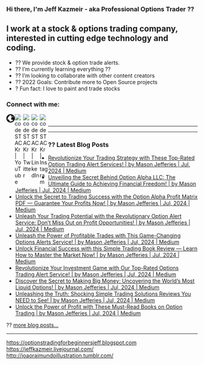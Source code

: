 

<!--
**jeffkazmeir/jeffkazmeir** is a ✨ _special_ ✨ repository because its `README.md` (this file) appears on your GitHub profile.

Here are some ideas to get you started:

- 🔭 I’m currently working on ...
- 🌱 I’m currently learning ...
- 👯 I’m looking to collaborate on ...
- 🤔 I’m looking for help with ...
- 💬 Ask me about ...
- 📫 How to reach me: ...
- 😄 Pronouns: ...
- ⚡ Fun fact: ...
-->
### Hi there, I'm Jeff Kazmeir - aka Professional Options Trader ??
## I work at a stock & options trading company, interested in cutting edge technology and coding.

- ?? We provide stock & option trade alerts.
- ?? I’m currently learning everything ??
- ?? I’m looking to collaborate with other content creators
- ?? 2022 Goals: Contribute more to Open Source projects
- ? Fun fact: I love to paint and trade stocks


### Connect with me:

[<img align="left" alt="codeSTACKr.com" width="22px" src="https://raw.githubusercontent.com/iconic/open-iconic/master/svg/globe.svg" />][website]
[<img align="left" alt="codeSTACKr | YouTube" width="22px" src="https://cdn.jsdelivr.net/npm/simple-icons@v3/icons/youtube.svg" />][youtube]
[<img align="left" alt="codeSTACKr | Twitter" width="22px" src="https://cdn.jsdelivr.net/npm/simple-icons@v3/icons/twitter.svg" />][twitter]
[<img align="left" alt="codeSTACKr | LinkedIn" width="22px" src="https://cdn.jsdelivr.net/npm/simple-icons@v3/icons/linkedin.svg" />][linkedin]
[<img align="left" alt="codeSTACKr | Instagram" width="22px" src="https://cdn.jsdelivr.net/npm/simple-icons@v3/icons/instagram.svg" />][instagram]

<br />

---

---

### ?? Latest Blog Posts

<!-- BLOG-POST-LIST:START -->
- [Revolutionize Your Trading Strategy with These Top-Rated Option Trading Alert Services! | by Mason Jefferies | Jul, 2024 | Medium](https://tradingoptionsforbeginners.medium.com/revolutionize-your-trading-strategy-with-these-top-rated-option-trading-alert-services-620d8a4b5aec?source=ifttt--------------3)
- [Unveiling the Secret Behind Option Alpha LLC: The Ultimate Guide to Achieving Financial Freedom! | by Mason Jefferies | Jul, 2024 | Medium](https://tradingoptionsforbeginners.medium.com/unveiling-the-secret-behind-option-alpha-llc-the-ultimate-guide-to-achieving-financial-freedom-63ff1ac3302f?source=ifttt--------------3)
- [Unlock the Secret to Trading Success with the Option Alpha Profit Matrix PDF — Guarantee Your Profits Now! | by Mason Jefferies | Jul, 2024 | Medium](https://tradingoptionsforbeginners.medium.com/unlock-the-secret-to-trading-success-with-the-option-alpha-profit-matrix-pdf-guarantee-your-a6e41b65affb?source=ifttt--------------3)
- [Unleash Your Trading Potential with the Revolutionary Option Alert Service: Don’t Miss Out on Profit Opportunities! | by Mason Jefferies | Jul, 2024 | Medium](https://tradingoptionsforbeginners.medium.com/unleash-your-trading-potential-with-the-revolutionary-option-alert-service-dont-miss-out-on-50923cea584d?source=ifttt--------------3)
- [Unleash the Power of Profitable Trades with This Game-Changing Options Alerts Service! | by Mason Jefferies | Jul, 2024 | Medium](https://tradingoptionsforbeginners.medium.com/unleash-the-power-of-profitable-trades-with-this-game-changing-options-alerts-service-25e266900f55?source=ifttt--------------3)
- [Unlock Financial Success with this Simple Trading Book Review — Learn How to Master the Market Now! | by Mason Jefferies | Jul, 2024 | Medium](https://tradingoptionsforbeginners.medium.com/unlock-financial-success-with-this-simple-trading-book-review-learn-how-to-master-the-market-now-4ba6fa9c7a28?source=ifttt--------------3)
- [Revolutionize Your Investment Game with Our Top-Rated Options Trading Alert Service! | by Mason Jefferies | Jul, 2024 | Medium](https://tradingoptionsforbeginners.medium.com/revolutionize-your-investment-game-with-our-top-rated-options-trading-alert-service-34e8da31014e?source=ifttt--------------3)
- [Discover the Secret to Making Big Money: Uncovering the World’s Most Liquid Options! | by Mason Jefferies | Jul, 2024 | Medium](https://tradingoptionsforbeginners.medium.com/discover-the-secret-to-making-big-money-uncovering-the-worlds-most-liquid-options-6cd1dea4e0d8?source=ifttt--------------3)
- [Unleashing the Truth: Shocking Simple Trading Solutions Reviews You NEED to See! | by Mason Jefferies | Jul, 2024 | Medium](https://tradingoptionsforbeginners.medium.com/unleashing-the-truth-shocking-simple-trading-solutions-reviews-you-need-to-see-84e423a0632e?source=ifttt--------------3)
- [Unlock the Power of Profit with These Must-Read Books on Option Trading | by Mason Jefferies | Jul, 2024 | Medium](https://tradingoptionsforbeginners.medium.com/unlock-the-power-of-profit-with-these-must-read-books-on-option-trading-0a237d874e23?source=ifttt--------------3)
<!-- BLOG-POST-LIST:END -->

?? [more blog posts...](https://theministerofcapitalism.com/blog/)

---


[website]: https://kingtradingsystems.com/blog/
[twitter]: https://twitter.com/optionstradejef
[youtube]: https://www.youtube.com/channel/UCEo82TuA0YdbXyO2oPecIHQ
[instagram]: https://tradingoptionsforbeginners.medium.com
[linkedin]: https://ca.linkedin.com/in/theministerofcapitalism
 https://optionstradingforbeginnersjeff.blogspot.com
 https://jeffkazmeir.livejournal.com/
 http://joaoraimundoillustration.tumblr.com/



